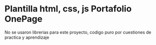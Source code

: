 # Plantilla html, css, js Portafolio OnePage
No se usaron librerias para este proyecto, codigo puro por cuestiones de practica y aprendizaje
